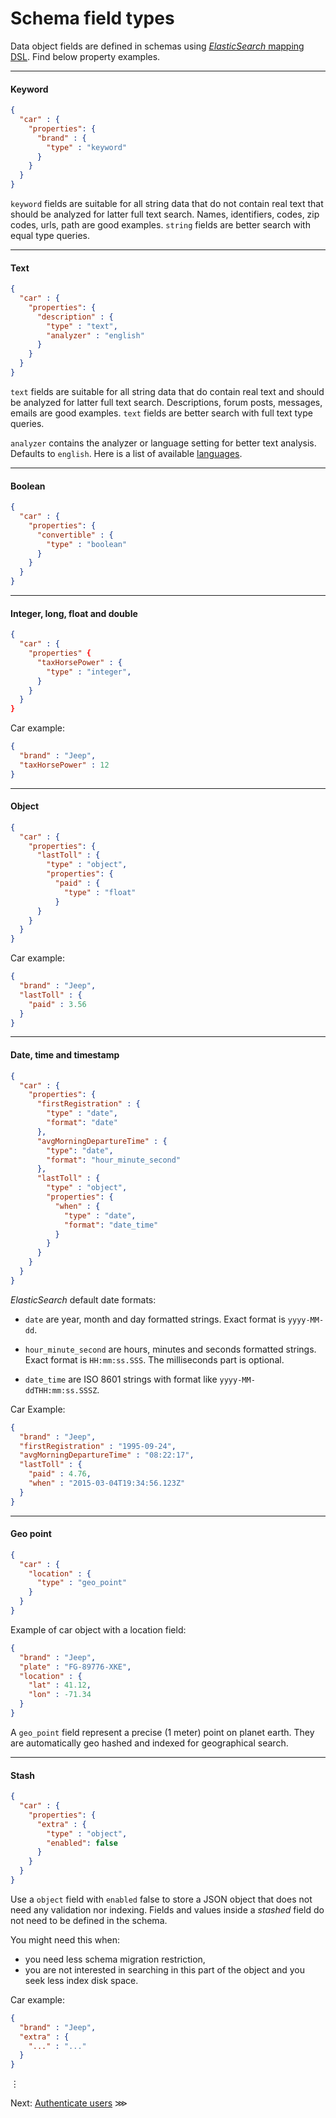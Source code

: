 # Schema field types

Data object fields are defined in schemas using [*ElasticSearch* mapping DSL](https://www.elastic.co/guide/en/elasticsearch/reference/current/mapping.html). Find below property examples.

---
#### Keyword

```json
{
  "car" : {
    "properties": {
      "brand" : {
        "type" : "keyword"
      }
    }
  }
}
```

`keyword` fields are suitable for all string data that do not contain real text that should be analyzed for latter full text search. Names, identifiers, codes, zip codes, urls, path are good examples. `string` fields are better search with equal type queries.

---
#### Text

```json
{
  "car" : {
    "properties": {
      "description" : {
        "type" : "text",
        "analyzer" : "english"
      }
    }
  }
}
```

`text` fields are suitable for all string data that do contain real text and should be analyzed for latter full text search. Descriptions, forum posts, messages, emails are good examples. `text` fields are better search with full text type queries.

`analyzer` contains the analyzer or language setting for better text analysis. Defaults to `english`. Here is a list of available [languages](https://www.elastic.co/guide/en/elasticsearch/reference/6.2/analysis-lang-analyzer.html).

---
#### Boolean

```json
{
  "car" : {
    "properties": {
      "convertible" : {
        "type" : "boolean"
      }
    }
  }
}
```

---
#### Integer, long, float and double

```json
{
  "car" : {
    "properties" {
      "taxHorsePower" : {
        "type" : "integer",
      }
    }
  }
}
```

Car example:

```json
{
  "brand" : "Jeep",
  "taxHorsePower" : 12
}
```

---
#### Object

```json
{
  "car" : {
    "properties": {
      "lastToll" : {
        "type" : "object",
        "properties": {
          "paid" : {
            "type" : "float"
          }
      }
    }
  }
}
```

Car example:

```json
{
  "brand" : "Jeep",
  "lastToll" : {
    "paid" : 3.56
  }
}
```

---
#### Date, time and timestamp

```json
{
  "car" : {
    "properties": {
      "firstRegistration" : {
        "type" : "date",
        "format": "date"
      },
      "avgMorningDepartureTime" : {
        "type": "date",
        "format": "hour_minute_second"
      },
      "lastToll" : {
        "type" : "object",
        "properties": {
          "when" : {
            "type" : "date",
            "format": "date_time"
          }
        }
      }
    }
  }
}
```

*ElasticSearch* default date formats:

- `date` are year, month and day formatted strings. Exact format is `yyyy-MM-dd`.

- `hour_minute_second` are hours, minutes and seconds formatted strings. Exact format is `HH:mm:ss.SSS`. The milliseconds part is optional.

- `date_time` are ISO 8601 strings with format like `yyyy-MM-ddTHH:mm:ss.SSSZ`.

Car Example:

```json
{
  "brand" : "Jeep",
  "firstRegistration" : "1995-09-24",
  "avgMorningDepartureTime" : "08:22:17",
  "lastToll" : {
    "paid" : 4.76,
    "when" : "2015-03-04T19:34:56.123Z"
  }
}
```

---
#### Geo point

```json
{
  "car" : {
    "location" : {
      "type" : "geo_point"
    }
  }
}
```

Example of car object with a location field:

```json
{
  "brand" : "Jeep",
  "plate" : "FG-89776-XKE",
  "location" : {
    "lat" : 41.12,
    "lon" : -71.34
  }
}
```

A `geo_point` field represent a precise (1 meter) point on planet earth. They are automatically geo hashed and indexed for geographical search.

---
#### Stash

```json
{
  "car" : {
    "properties": {
      "extra" : {
        "type" : "object",
        "enabled": false
      }
    }
  }
}
```

Use a `object` field with `enabled` false to store a JSON object that does not need any validation nor indexing. Fields and values inside a *stashed* field do not need to be defined in the schema.

You might need this when:

- you need less schema migration restriction,
- you are not interested in searching in this part of the object and you seek less index disk space.

Car example:

```json
{
  "brand" : "Jeep",
  "extra" : {
    "..." : "..."
  }
}
```

⋮

Next: [Authenticate users](authenticate-users.md) ⋙